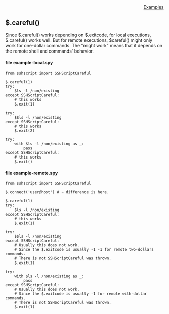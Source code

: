 <div style="text-align:right"><a href="./index">Examples</a></div>

## $.careful()

Since $.careful() works depending on $.exitcode, for local executions, $.careful() works well. But for remote executions, $careful() might only work for one-dollar commands. The "might work" means that it depends on the remote shell and commands' behavior.


#### file example-local.spy

```
from sshscript import SSHScriptCareful

$.careful(1)
try:
    $ls -l /non/existing
except SSHScriptCareful:
    # this works
    $.exit(1)

try:
    $$ls -l /non/existing
except SSHScriptCareful:
    # this works
    $.exit(2)

try:
    with $ls -l /non/existing as _:
        pass
except SSHScriptCareful:
    # this works
    $.exit()

```


#### file example-remote.spy

```
from sshscript import SSHScriptCareful

$.connect('user@host') # ⬅ difference is here.

$.careful(1)
try:
    $ls -l /non/existing
except SSHScriptCareful:
    # this works
    $.exit(1)

try:
    $$ls -l /non/existing
except SSHScriptCareful:
    # Usually this does not work.
    # Since the $.exitcode is usually -1 -1 for remote two-dollars commands.
    # There is not SSHScriptCareful was thrown.
    $.exit(1)

try:
    with $ls -l /non/existing as _:
        pass
except SSHScriptCareful:
    # Usually this does not work.
    # Since the $.exitcode is usually -1 for remote with-dollar commands.
    # There is not SSHScriptCareful was thrown.
    $.exit(1)

```

